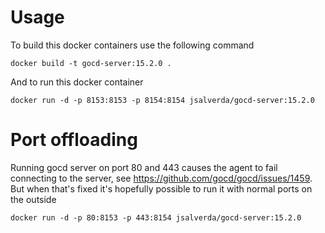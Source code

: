 # Usage

To build this docker containers use the following command

```
docker build -t gocd-server:15.2.0 .
```

And to run this docker container

```
docker run -d -p 8153:8153 -p 8154:8154 jsalverda/gocd-server:15.2.0
```

# Port offloading

Running gocd server on port 80 and 443 causes the agent to fail connecting to the server, see https://github.com/gocd/gocd/issues/1459. But when that's fixed it's hopefully possible to run it with normal ports on the outside

```
docker run -d -p 80:8153 -p 443:8154 jsalverda/gocd-server:15.2.0
```
